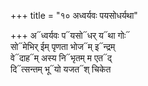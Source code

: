 +++
title = "१० अध्वर्यवः पयसोधर्यथा"

+++
अ᳓ध्वर्यवः प᳓यसो᳓धर् य᳓था गोः᳓  
सो᳓मेभिर् ईम् पृणता भोज᳓म् इ᳓न्द्रम्  
वे᳓दाह᳓म् अस्य नि᳓भृतम् म एत᳓द्  
दि᳓त्सन्तम् भू᳓यो यजत᳓श् चिकेत